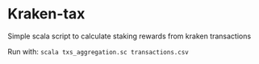 # Kraken-tax

Simple scala script to calculate staking rewards from kraken transactions

Run with:
`scala txs_aggregation.sc transactions.csv`
